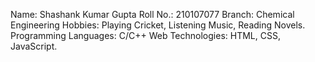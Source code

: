Name: Shashank Kumar Gupta
Roll No.: 210107077
Branch: Chemical Engineering
Hobbies: Playing Cricket, Listening Music, Reading Novels.
Programming Languages: C/C++
Web Technologies: HTML, CSS, JavaScript.
